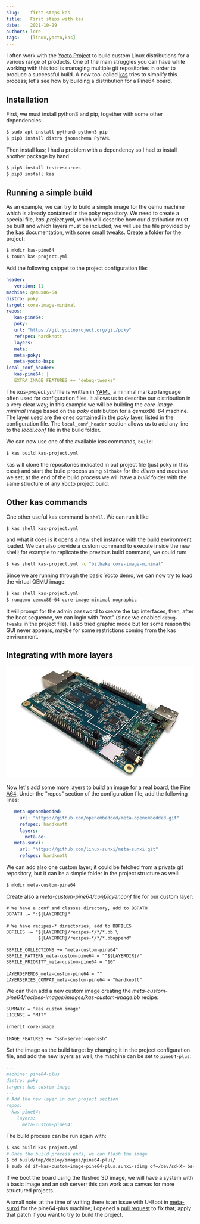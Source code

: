 ```yaml
---
slug:    first-steps-kas
title:   First steps with kas
date:    2021-10-29
authors: lore
tags:    [linux,yocto,kas]
---
```


I often work with the [Yocto Project](https://www.yoctoproject.org/) to build custom Linux distributions for a
various range of products. One of the main struggles you can have while working with this tool is managing multiple
git repositories in order to produce a successful build. A new tool called [kas](https://github.com/siemens/kas) tries
to simplify this process; let's see how by building a distribution for a Pine64 board.

<!--truncate-->

## Installation

First, we must install python3 and pip, together with some other dependencies:

```bash
$ sudo apt install python3 python3-pip
$ pip3 install distro jsonschema PyYAML
```

Then install kas; I had a problem with a dependency so I had to install another package by hand

```bash
$ pip3 install testresources
$ pip3 install kas
```

## Running a simple build

As an example, we can try to build a simple image for the qemu machine which is already contained in the poky
repository. We need to create a special file, *kas-project.yml*, which will describe how our distribution must be built
and which layers must be included; we will use the file provided by the kas documentation, with some small tweaks.
Create a folder for the project:

```bash
$ mkdir kas-pine64
$ touch kas-project.yml
```

Add the following snippet to the project configuration file:

```yaml
header:
   version: 11
machine: qemux86-64
distro: poky
target: core-image-minimal
repos:
   kas-pine64:
   poky:
   url: "https://git.yoctoproject.org/git/poky"
   refspec: hardknott
   layers:
   meta:
   meta-poky:
   meta-yocto-bsp:
local_conf_header:
   kas-pine64: |
   EXTRA_IMAGE_FEATURES += "debug-tweaks"
```

The *kas-project.yml* file is written in [YAML](https://en.wikipedia.org/wiki/YAML), a minimal markup language often
used for configuration files. It allows us to describe our distribution in a very clear way; in this example we will be
building the *core-image-minimal* image based on the *poky* distribution for a *qemux86-64* machine. The layer used are
the ones contained in the *poky* layer, listed in the configuration file. The `local_conf_header` section allows
us to add any line to the *local.conf* file in the build folder.

We can now use one of the available *kas* commands, `build`:

```bash
$ kas build kas-project.yml
```

kas will clone the repositories indicated in out project file (just poky in this case) and start the build process
using `bitbake` for the *distro* and *machine* we set; at the end of the build process we will have a *build*
folder with the same structure of any Yocto project build.

## Other kas commands

One other useful kas command is `shell`. We can run it like

```bash
$ kas shell kas-project.yml
```

and what it does is it opens a new shell instance with the build environment loaded. We can also provide a custom
command to execute inside the new shell; for example to replicate the previous build command, we could run:

```bash
$ kas shell kas-project.yml -c "bitbake core-image-minimal"
```

Since we are running through the basic Yocto demo, we can now try to load the virtual QEMU image:

```bash
$ kas shell kas-project.yml
$ runqemu qemux86-64 core-image-minimal nographic
```

It will prompt for the admin password to create the tap interfaces, then, after the boot sequence, we can login with
"root" (since we enabled `debug-tweaks` in the project file). I also tried graphic mode but for some reason the
GUI never appears, maybe for some restrictions coming from the kas environment.

## Integrating with more layers

![The Pine A64 board](./pine64-plus.jpg)

Now let's add some more layers to build an image for a real board, the
[Pine A64](https://www.pine64.org/devices/single-board-computers/pine-a64-lts/). Under the "repos" section of the
configuration file, add the following lines:

```yaml
   meta-openembedded:
     url: "https://github.com/openembedded/meta-openembedded.git"
     refspec: hardknott
     layers:
       meta-oe:
   meta-sunxi:
     url: "https://github.com/linux-sunxi/meta-sunxi.git"
     refspec: hardknott
```

We can add also one custom layer; it could be fetched from a private git repository, but it can be a simple folder in
the project structure as well:

```bash
$ mkdir meta-custom-pine64
```

Create also a *meta-custom-pine64/conf/layer.conf* file for our custom layer:

```
# We have a conf and classes directory, add to BBPATH
BBPATH .= ":${LAYERDIR}"

# We have recipes-* directories, add to BBFILES
BBFILES += "${LAYERDIR}/recipes-*/*/*.bb \
            ${LAYERDIR}/recipes-*/*/*.bbappend"

BBFILE_COLLECTIONS += "meta-custom-pine64"
BBFILE_PATTERN_meta-custom-pine64 = "^${LAYERDIR}/"
BBFILE_PRIORITY_meta-custom-pine64 = "10"

LAYERDEPENDS_meta-custom-pine64 = ""
LAYERSERIES_COMPAT_meta-custom-pine64 = "hardknott"
```

We can then add a new custom image creating the *meta-custom-pine64/recipes-images/images/kas-custom-image.bb* recipe:

```
SUMMARY = "kas custom image"
LICENSE = "MIT"

inherit core-image

IMAGE_FEATURES += "ssh-server-openssh"
```

Set the image as the build target by changing it in the project configuration file, and add the new layers as well; the
machine can be set to `pine64-plus`:

```yaml
...
machine: pine64-plus
distro: poky
target: kas-custom-image
...
# Add the new layer in our project section
repos:
  kas-pine64:
    layers:
      meta-custom-pine64:
```

The build process can be run again with:

```bash
$ kas build kas-project.yml
# Once the build process ends, we can flash the image
$ cd build/tmp/deploy/images/pine64-plus/
$ sudo dd if=kas-custom-image-pine64-plus.sunxi-sdimg of=/dev/sd<X> bs=1024 status=progress
```
If we boot the board using the flashed SD image, we will have a system with a basic image and an ssh server; this can
work as a canvas for more structured projects.

A small note: at the time of writing there is an issue with U-Boot in
[meta-sunxi](https://github.com/linux-sunxi/meta-sunxi) for the pine64-plus machine; I opened a
[pull request](https://github.com/linux-sunxi/meta-sunxi/pull/330) to fix that; apply that patch if you want to try to
build the project.
